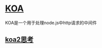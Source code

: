 # [KOA](https://github.com/koajs/koa)
KOA是一个用于处理node.js中http请求的中间件

## [koa2思考](https://juejin.im/post/5decf130f265da339565d40e)